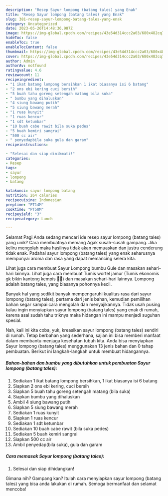 ```yaml
---
description: "Resep Sayur lompong (batang tales) yang Enak"
title: "Resep Sayur lompong (batang tales) yang Enak"
slug: 381-resep-sayur-lompong-batang-tales-yang-enak
category: Uncategorized
date: 2023-05-26T14:48:36.987Z
image: https://img-global.cpcdn.com/recipes/43e54d314ccc2a03/680x482cq70/sayur-lompong-batang-tales-foto-resep-utama.jpg
hideToc: false
enableToc: true
enableTocContent: false
thumbnail: https://img-global.cpcdn.com/recipes/43e54d314ccc2a03/680x482cq70/sayur-lompong-batang-tales-foto-resep-utama.jpg
cover: https://img-global.cpcdn.com/recipes/43e54d314ccc2a03/680x482cq70/sayur-lompong-batang-tales-foto-resep-utama.jpg
author: Admin
authorAv: notfound
ratingvalue: 4.6
reviewcount: 11
recipeingredient:
- "1 ikat batang lompong bersihkan 1 ikat biasanya isi 6 batang"
- "2 ons ebi kering cuci bersih"
- "5 buah tahu goreng setengah matang bila suka"
- " bumbu yang dihaluskan"
- "4 siung bawang putih"
- "5 siung bawang merah"
- "1 ruas kunyit"
- "1 ruas kencur"
- "1 sdt ketumbar"
- "10 buah cabe rawit bila suka pedes"
- "5 buah kemiri sangrai"
- "500 cc air"
- " penyedapbila suka gula dan garam"
recipeinstructions:

- "Selesai dan siap dinikmati!"
categories:
- Resep
tags:
- sayur
- lompong
- batang

katakunci: sayur lompong batang 
nutrition: 264 calories
recipecuisine: Indonesian
preptime: "PT14M"
cooktime: "PT58M"
recipeyield: "3"
recipecategory: Lunch

---
```



Selamat Pagi Anda sedang mencari ide resep sayur lompong (batang tales) yang unik? Cara membuatnya memang Agak susah-susah gampang. Jika keliru mengolah maka hasilnya tidak akan memuaskan dan justru cenderung tidak enak. Padahal sayur lompong (batang tales) yang enak seharusnya mempunyai aroma dan rasa yang dapat memancing selera kita.


Lihat juga cara membuat Sayur Lompong bumbu Gule dan masakan sehari-hari lainnya. Lihat juga cara membuat Tumis wortel jamur (Tumis ekonomis gk bikin kantong kempis 🤭🤭) dan masakan sehari-hari lainnya. Lompong adalah batang tales, yang biasanya pohonnya kecil.

Banyak hal yang sedikit banyak mempengaruhi kualitas rasa dari sayur lompong (batang tales), pertama dari jenis bahan, kemudian pemilihan bahan segar sampai cara mengolah dan menyajikannya. Tidak usah pusing kalau ingin menyiapkan sayur lompong (batang tales) yang enak di rumah, karena asal sudah tahu triknya maka hidangan ini mampu menjadi suguhan spesial.


Nah, kali ini kita coba, yuk, kreasikan sayur lompong (batang tales) sendiri di rumah. Tetap berbahan yang sederhana, sajian ini bisa memberi manfaat dalam membantu menjaga kesehatan tubuh kita. Anda bisa menyiapkan Sayur lompong (batang tales) menggunakan 13 jenis bahan dan 0 tahap pembuatan. Berikut ini langkah-langkah untuk membuat hidangannya.

<!--inarticleads1-->

##### Bahan-bahan dan bumbu yang dibutuhkan untuk pembuatan Sayur lompong (batang tales):

1. Sediakan 1 ikat batang lompong bersihkan, 1 ikat biasanya isi 6 batang
1. Siapkan 2 ons ebi kering, cuci bersih
1. Siapkan 5 buah tahu goreng setengah matang (bila suka)
1. Siapkan  bumbu yang dihaluskan
1. Ambil 4 siung bawang putih
1. Siapkan 5 siung bawang merah
1. Sediakan 1 ruas kunyit
1. Siapkan 1 ruas kencur
1. Sediakan 1 sdt ketumbar
1. Sediakan 10 buah cabe rawit (bila suka pedes)
1. Sediakan 5 buah kemiri sangrai
1. Siapkan 500 cc air
1. Ambil  penyedap(bila suka), gula dan garam




<!--inarticleads2-->

##### Cara memasak Sayur lompong (batang tales):


1. Selesai dan siap dihidangkan!



Gimana nih? Gampang kan? Itulah cara menyiapkan sayur lompong (batang tales) yang bisa anda lakukan di rumah. Semoga bermanfaat dan selamat mencoba!
